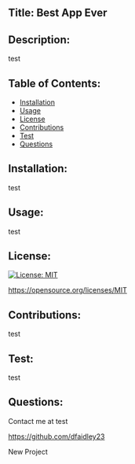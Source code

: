 ## Title: Best App Ever
## Description: 
test
## Table of Contents: 

- [Installation](#installation)
- [Usage](#usage)
- [License](#license)
- [Contributions](#constributions)
- [Test](#test)
- [Questions](#questions)

## Installation: 
test
## Usage: 
test
 
## License: 
[![License: MIT](https://img.shields.io/badge/License-MIT-yellow.svg)](https://opensource.org/licenses/MIT)

https://opensource.org/licenses/MIT
## Contributions: 
test
## Test: 
test
## Questions: 
Contact me at test

https://github.com/dfaidley23

New Project